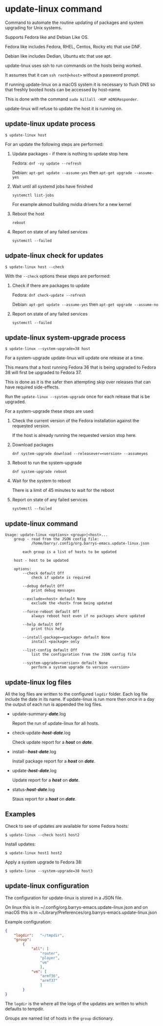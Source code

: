 # update-linux command

Command to automate the routine updating of packages and system upgrading for Unix systems.

Supports Fedora like and Debian Like OS.

Fedora like includes Fedora, RHEL, Centos, Rocky etc that use DNF.

Debian like includes Dedian, Ubuntu etc that use apt.

update-linux uses ssh to run commands on the hosts being worked.

It assumes that it can `ssh root@<host>` without a password prompt.

If running update-linux on a macOS system it is necessary to flush DNS so that freshly booted hosts can be accessed by host-name.

This is done with the command `sudo killall -HUP mDNSResponder`.

update-linux will refuse to update the host it is running on.

## update-linux update process

```
$ update-linux host
```

For an update the following steps are performed:

1. Update packages  - if there is nothing to update stop here

    Fedora: `dnf -vy update --refresh`

    Debian: `apt-get update --assume-yes` then `apt-get upgrade --assume-yes`

1. Wait until all systemd jobs have finished

    `systemctl list-jobs`

    For example akmod building nvidia drivers for a new kernel

1. Reboot the host

    `reboot`

1. Report on state of any failed services

    `systemctl --failed`

## udpate-linux check for updates

```
$ update-linux host --check
```

With the `--check` options these steps are performed:

1. Check if there are packages to update

    Fedora: `dnf check-update --refresh`

    Debian: `apt-get update --assume-yes` then `apt-get upgrade --assume-no`

1. Report on state of any failed services

    `systemctl --failed`

## update-linux system-upgrade process

```
$ update-linux --system-upgrade=38 host
```

For a system-upgrade update-linux will update one release at a time.

This means that a host running Fedora 36 that is being upgraded to Fedora 38 will first be upgraded to Fedora 37.

This is done as it is the safer then attempting skip over releases that can have required side-effects.

Run the `update-linux --system-upgrade` once for each release that is be upgraded.

For a system-upgrade these steps are used:

1. Check the current version of the Fedora installation against the requested version.

    If the host is already running the requested version stop here.

1. Download packages

    `dnf system-upgrade download --releasever=<version> --assumeyes`

1. Reboot to run the system-upgrade

    `dnf system-upgrade reboot`

1. Wait for the system to reboot

    There is a limit of 45 minutes to wait for the reboot

1. Report on state of any failed services

    `systemctl --failed`

## update-linux command

```
Usage: update-linux <options> <group>|<host>...
    group - read from the JSON config file:
            /home/barry/.config/org.barrys-emacs.update-linux.json

        each group is a list of hosts to be updated

    host - host to be updated

    options:
        --check default Off
            check if update is required

        --debug default Off
            print debug messages

        --exclude=<host> default None
            exclude the <host> from being updated

        --force-reboot default Off
            always reboot host even if no packages where updated

        --help default Off
            print this help

        --install-package=<package> default None
            install <package> only

        --list-config default Off
            list the configuration from the JSON config file

        --system-upgrade=<version> default None
            perform a system upgrade to version <version>
```

## update-linux log files

All the log files are written to the configured `logdir` folder.
Each log file include the date in its name.
If update-linux is run more then once in a day the output of each run is appended the log files.

* update-summary-***date***.log

    Report the run of update-linux for all hosts.

* check-update-***host***-***date***.log

    Check update report for a ***host*** on ***date***.

* install--***host***-***date***.log

    Install package report for a ***host*** on ***date***.

* update-***host***-***date***.log

    Update report for a ***host*** on ***date***.

* status-***host***-***date***.log

    Staus report for a ***host*** on ***date***.

## Examples

Check to see of updates are available for some Fedora hosts:

```
$ update-linux --check host1 host2
```

Install updates:

```
$ update-linux host1 host2
```

Apply a system upgrade to Fedora 38:

```
$ update-linux --system-upgrade=38 host3
```

## update-linux configuration

The configuration for update-linux is stored in a JSON file.

On linux this is in ~/.config/org.barrys-emacs.update-linux.json and
on macOS this is in ~/Library/Preferences/org.barrys-emacs.update-linux.json

Example configuration:

```json
{
    "logdir":   "~/tmpdir",
    "group":
        {
            "all": [
                "router",
                "player",
                "vm"
                ],
            "vm": [
                "armf36",
                "armf37"
                ]
        }
}

```

The `logdir` is the where all the logs of the updates are written to which defaults to tempdir.

Groups are named list of hosts in the `group` dictionary.

